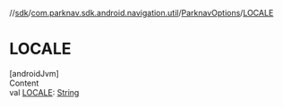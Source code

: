 //[sdk](../../../index.md)/[com.parknav.sdk.android.navigation.util](../index.md)/[ParknavOptions](index.md)/[LOCALE](-l-o-c-a-l-e.md)



# LOCALE  
[androidJvm]  
Content  
val [LOCALE](-l-o-c-a-l-e.md): [String](https://developer.android.com/reference/kotlin/java/lang/String.html)  



